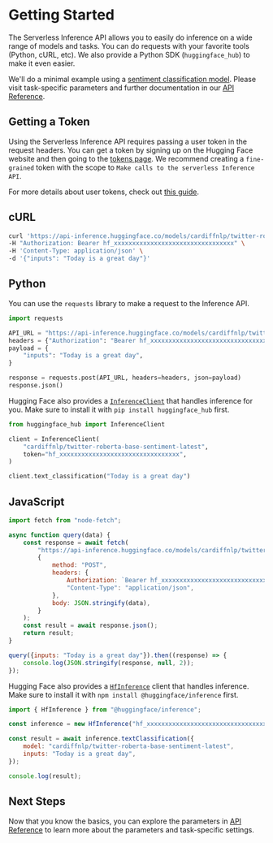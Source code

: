 # Getting Started

The Serverless Inference API allows you to easily do inference on a wide range of models and tasks. You can do requests with your favorite tools (Python, cURL, etc). We also provide a Python SDK (`huggingface_hub`) to make it even easier.

We'll do a minimal example using a [sentiment classification model](https://huggingface.co/cardiffnlp/twitter-roberta-base-sentiment-latest). Please visit task-specific parameters and further documentation in our [API Reference](./parameters).

## Getting a Token

Using the Serverless Inference API requires passing a user token in the request headers. You can get a token by signing up on the Hugging Face website and then going to the [tokens page](https://huggingface.co/settings/tokens/new?globalPermissions=inference.serverless.write&tokenType=fineGrained). We recommend creating a `fine-grained` token with the scope to `Make calls to the serverless Inference API`.

For more details about user tokens, check out [this guide](https://huggingface.co/docs/hub/en/security-tokens).

## cURL

```bash
curl 'https://api-inference.huggingface.co/models/cardiffnlp/twitter-roberta-base-sentiment-latest' \
-H "Authorization: Bearer hf_xxxxxxxxxxxxxxxxxxxxxxxxxxxxxxxxx" \
-H 'Content-Type: application/json' \
-d '{"inputs": "Today is a great day"}'
```

## Python

You can use the `requests` library to make a request to the Inference API.

```python
import requests

API_URL = "https://api-inference.huggingface.co/models/cardiffnlp/twitter-roberta-base-sentiment-latest"
headers = {"Authorization": "Bearer hf_xxxxxxxxxxxxxxxxxxxxxxxxxxxxxxxxx"}
payload = {
    "inputs": "Today is a great day",
}

response = requests.post(API_URL, headers=headers, json=payload)
response.json()
```

Hugging Face also provides a [`InferenceClient`](https://huggingface.co/docs/huggingface_hub/guides/inference) that handles inference for you. Make sure to install it with `pip install huggingface_hub` first.

```python
from huggingface_hub import InferenceClient

client = InferenceClient(
    "cardiffnlp/twitter-roberta-base-sentiment-latest",
    token="hf_xxxxxxxxxxxxxxxxxxxxxxxxxxxxxxxxx",
)

client.text_classification("Today is a great day")
```

## JavaScript

```js
import fetch from "node-fetch";

async function query(data) {
    const response = await fetch(
        "https://api-inference.huggingface.co/models/cardiffnlp/twitter-roberta-base-sentiment-latest",
        {
            method: "POST",
            headers: {
                Authorization: `Bearer hf_xxxxxxxxxxxxxxxxxxxxxxxxxxxxxxxxx`,
                "Content-Type": "application/json",
            },
            body: JSON.stringify(data),
        }
    );
    const result = await response.json();
    return result;
}

query({inputs: "Today is a great day"}).then((response) => {
    console.log(JSON.stringify(response, null, 2));
});
```

Hugging Face also provides a [`HfInference`](https://huggingface.co/docs/huggingface.js/inference/classes/HfInference) client that handles inference. Make sure to install it with `npm install @huggingface/inference` first.

```js
import { HfInference } from "@huggingface/inference";

const inference = new HfInference("hf_xxxxxxxxxxxxxxxxxxxxxxxxxxxxxxxxx");

const result = await inference.textClassification({
    model: "cardiffnlp/twitter-roberta-base-sentiment-latest",
    inputs: "Today is a great day",
});

console.log(result);
```

## Next Steps

Now that you know the basics, you can explore the parameters in [API Reference](https://huggingface.co/docs/api-inference/parameters) to learn more about the parameters and task-specific settings. 
